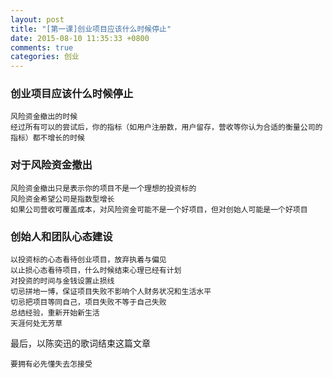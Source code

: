 ```yaml
---
layout: post
title: "[第一课]创业项目应该什么时候停止"
date: 2015-08-10 11:35:33 +0800
comments: true
categories: 创业
---
```



### 创业项目应该什么时候停止
```
风险资金撤出的时候
经过所有可以的尝试后，你的指标（如用户注册数，用户留存，营收等你认为合适的衡量公司的指标）都不增长的时候
```  
   
### 对于风险资金撤出
```
风险资金撤出只是表示你的项目不是一个理想的投资标的
风险资金希望公司是指数型增长
如果公司营收可覆盖成本，对风险资金可能不是一个好项目，但对创始人可能是一个好项目
```   
   
### 创始人和团队心态建设
```   
以投资标的心态看待创业项目，放弃执着与偏见
以止损心态看待项目，什么时候结束心理已经有计划
对投资的时间与金钱设置止损线
切忌拼地一博，保证项目失败不影响个人财务状况和生活水平
切忌把项目等同自己，项目失败不等于自己失败
总结经验，重新开始新生活
天涯何处无芳草
```   
      
最后，以陈奕迅的歌词结束这篇文章
```
要拥有必先懂失去怎接受
```
